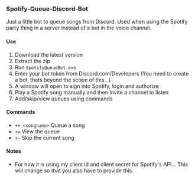 ### Spotify-Queue-Discord-Bot
Just a little bot to queue songs from Discord. Used when using the Spotify party thing in a server instead of a bot in the voice channel.

#### Use
1. Download the latest version
2. Extract the zip
3. Run `SpotifyQueueBot.exe`
4. Enter your bot token from Discord.com/Developers (You need to create a bot, thats beyond the scope of this...)
5. A window will open to sign into Spotify, login and authorize
6. Play a Spotify song manually and then Invite a channel to listen
7. Add/skip/view queues using commands

#### Commands
- `++ <songname>` Queue a song
- `+=` View the queue
- `+-` Skip the current song

#### Notes
- For now it is using my client id and client secret for Spotify's API... This will change so that you also have to provide this.
